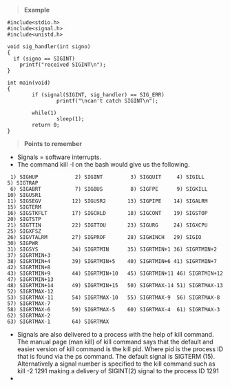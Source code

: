 > **Example**

```
#include<stdio.h>
#include<signal.h>
#include<unistd.h>

void sig_handler(int signo)
{
  if (signo == SIGINT)
    printf("received SIGINT\n");
}

int main(void)
{
        if (signal(SIGINT, sig_handler) == SIG_ERR)
                printf("\ncan't catch SIGINT\n");

        while(1)
                sleep(1);
        return 0;
}
```
> **Points to remember**

- Signals = software interrupts.
- The command kill -l on the bash would give us the following.
```
 1) SIGHUP            2) SIGINT         3) SIGQUIT     4) SIGILL     5) SIGTRAP
 6) SIGABRT           7) SIGBUS         8) SIGFPE      9) SIGKILL   10) SIGUSR1
11) SIGSEGV          12) SIGUSR2       13) SIGPIPE    14) SIGALRM   15) SIGTERM
16) SIGSTKFLT        17) SIGCHLD       18) SIGCONT    19) SIGSTOP   20) SIGTSTP
21) SIGTTIN          22) SIGTTOU       23) SIGURG     24) SIGXCPU   25) SIGXFSZ
26) SIGVTALRM        27) SIGPROF       28) SIGWINCH   29) SIGIO     30) SIGPWR
31) SIGSYS           34) SIGRTMIN      35) SIGRTMIN+1 36) SIGRTMIN+2 37) SIGRTMIN+3
38) SIGRTMIN+4       39) SIGRTMIN+5    40) SIGRTMIN+6 41) SIGRTMIN+7 42) SIGRTMIN+8
43) SIGRTMIN+9       44) SIGRTMIN+10   45) SIGRTMIN+11 46) SIGRTMIN+12 47) SIGRTMIN+13
48) SIGRTMIN+14      49) SIGRTMIN+15   50) SIGRTMAX-14 51) SIGRTMAX-13 52) SIGRTMAX-12
53) SIGRTMAX-11      54) SIGRTMAX-10   55) SIGRTMAX-9  56) SIGRTMAX-8  57) SIGRTMAX-7
58) SIGRTMAX-6       59) SIGRTMAX-5    60) SIGRTMAX-4  61) SIGRTMAX-3  62) SIGRTMAX-2
63) SIGRTMAX-1       64) SIGRTMAX
```

- Signals are also delivered to a process with the help of kill command. The manual page (man kill) of kill command says that the default and easier version of kill command is the kill pid. Where pid is the process ID that is found via the ps command. The default signal is SIGTERM (15). Alternatively a signal number is specified to the kill command such as kill -2 1291 making a delivery of SIGINT(2) signal to the process ID 1291
- 
